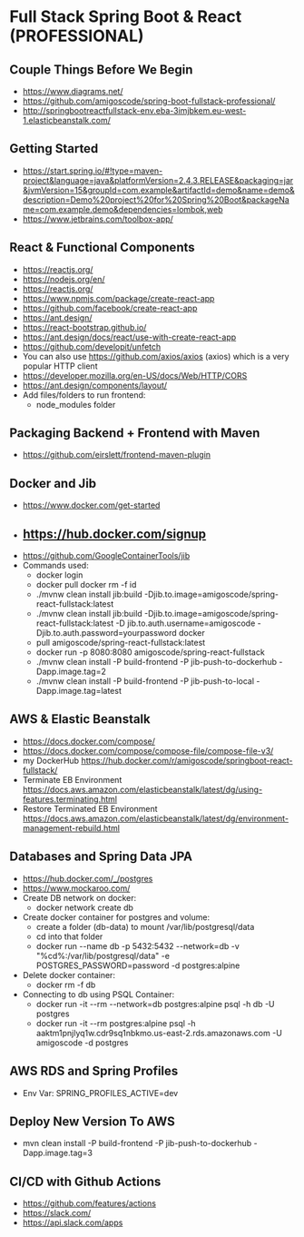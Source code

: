 # Full Stack Spring Boot & React (PROFESSIONAL)

## Couple Things Before We Begin

- https://www.diagrams.net/
- https://github.com/amigoscode/spring-boot-fullstack-professional/
- http://springbootreactfullstack-env.eba-3imjbkem.eu-west-1.elasticbeanstalk.com/

## Getting Started

- https://start.spring.io/#!type=maven-project&language=java&platformVersion=2.4.3.RELEASE&packaging=jar&jvmVersion=15&groupId=com.example&artifactId=demo&name=demo&description=Demo%20project%20for%20Spring%20Boot&packageName=com.example.demo&dependencies=lombok,web
- https://www.jetbrains.com/toolbox-app/

## React & Functional Components

- https://reactjs.org/
- https://nodejs.org/en/
- https://reactjs.org/
- https://www.npmjs.com/package/create-react-app
- https://github.com/facebook/create-react-app
- https://ant.design/
- https://react-bootstrap.github.io/
- https://ant.design/docs/react/use-with-create-react-app
- https://github.com/developit/unfetch
- You can also use https://github.com/axios/axios (axios) which is a very popular HTTP client
- https://developer.mozilla.org/en-US/docs/Web/HTTP/CORS
- https://ant.design/components/layout/
- Add files/folders to run frontend:
    - node_modules folder

## Packaging Backend + Frontend with Maven

- https://github.com/eirslett/frontend-maven-plugin

## Docker and Jib

- https://www.docker.com/get-started
- https://hub.docker.com/signup
    -
- https://github.com/GoogleContainerTools/jib
- Commands used: 
  - docker login 
  - docker pull docker rm -f id 
  - ./mvnw clean install jib:build -Djib.to.image=amigoscode/spring-react-fullstack:latest 
  - ./mvnw clean install jib:build -Djib.to.image=amigoscode/spring-react-fullstack:latest -D jib.to.auth.username=amigoscode -Djib.to.auth.password=yourpassword docker 
  - pull amigoscode/spring-react-fullstack:latest 
  - docker run -p 8080:8080 amigoscode/spring-react-fullstack
  - ./mvnw clean install -P build-frontend -P jib-push-to-dockerhub -Dapp.image.tag=2
  - ./mvnw clean install -P build-frontend -P jib-push-to-local -Dapp.image.tag=latest

## AWS & Elastic Beanstalk

- https://docs.docker.com/compose/
- https://docs.docker.com/compose/compose-file/compose-file-v3/
- my DockerHub https://hub.docker.com/r/amigoscode/springboot-react-fullstack/
- Terminate EB Environment https://docs.aws.amazon.com/elasticbeanstalk/latest/dg/using-features.terminating.html
- Restore Terminated EB Environment https://docs.aws.amazon.com/elasticbeanstalk/latest/dg/environment-management-rebuild.html

## Databases and Spring Data JPA

- https://hub.docker.com/_/postgres
- https://www.mockaroo.com/
- Create DB network on docker:
    - docker network create db
- Create docker container for postgres and volume:
    - create a folder (db-data) to mount /var/lib/postgresql/data
    - cd into that folder
    - docker run --name db -p 5432:5432 --network=db -v "%cd%:/var/lib/postgresql/data" -e POSTGRES_PASSWORD=password -d postgres:alpine
- Delete docker container:
    - docker rm -f db
- Connecting to db using PSQL Container:
    - docker run -it --rm --network=db postgres:alpine psql -h db -U postgres
    - docker run -it --rm postgres:alpine psql -h aaktm1pnjlyq1w.cdr9sq1nbkmo.us-east-2.rds.amazonaws.com -U amigoscode -d postgres

## AWS RDS and Spring Profiles
- Env Var: SPRING_PROFILES_ACTIVE=dev

## Deploy New Version To AWS
- mvn clean install -P build-frontend -P jib-push-to-dockerhub -Dapp.image.tag=3

## CI/CD with Github Actions
- https://github.com/features/actions
- https://slack.com/
- https://api.slack.com/apps